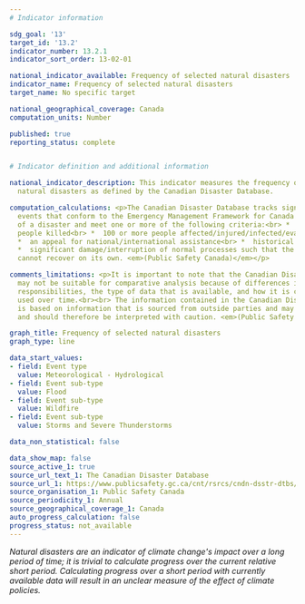```yaml
---
# Indicator information

sdg_goal: '13'
target_id: '13.2'
indicator_number: 13.2.1
indicator_sort_order: 13-02-01

national_indicator_available: Frequency of selected natural disasters
indicator_name: Frequency of selected natural disasters
target_name: No specific target

national_geographical_coverage: Canada
computation_units: Number

published: true
reporting_status: complete


# Indicator definition and additional information

national_indicator_description: This indicator measures the frequency of selected
  natural disasters as defined by the Canadian Disaster Database.

computation_calculations: <p>The Canadian Disaster Database tracks significant disaster
  events that conform to the Emergency Management Framework for Canada's definition
  of a disaster and meet one or more of the following criteria:<br> *  10 or more
  people killed<br> *  100 or more people affected/injured/infected/evacuated or homeless<br>
  *  an appeal for national/international assistance<br> *  historical significance<br>
  *  significant damage/interruption of normal processes such that the community affected
  cannot recover on its own. <em>(Public Safety Canada)</em></p>

comments_limitations: <p>It is important to note that the Canadian Disaster Database
  may not be suitable for comparative analysis because of differences in jurisdictional
  responsibilities, the type of data that is available, and how it is collected and
  used over time.<br><br> The information contained in the Canadian Disaster Database
  is based on information that is sourced from outside parties and may not be accurate
  and should therefore be interpreted with caution. <em>(Public Safety Canada)</em></p>

graph_title: Frequency of selected natural disasters
graph_type: line

data_start_values:
- field: Event type
  value: Meteorological - Hydrological
- field: Event sub-type
  value: Flood
- field: Event sub-type
  value: Wildfire
- field: Event sub-type
  value: Storms and Severe Thunderstorms

data_non_statistical: false

data_show_map: false
source_active_1: true
source_url_text_1: The Canadian Disaster Database
source_url_1: https://www.publicsafety.gc.ca/cnt/rsrcs/cndn-dsstr-dtbs/index-en.aspx
source_organisation_1: Public Safety Canada
source_periodicity_1: Annual
source_geographical_coverage_1: Canada
auto_progress_calculation: false
progress_status: not_available
---
```

<i>Natural disasters are an indicator of climate change's impact over a long period of time; it is trivial to calculate progress over the current relative short period. Calculating progress over a short period with currently available data will result in an unclear measure of the effect of climate policies.</i>